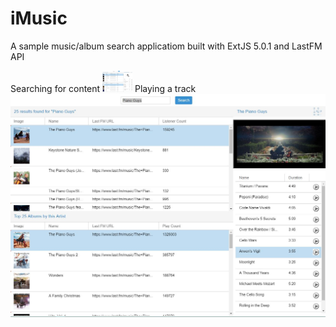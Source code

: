 # iMusic
A sample music/album search applicatiom built with ExtJS 5.0.1 and LastFM API

Searching for content
<img src="https://raw.githubusercontent.com/AntonDesilvaProjects/iMusic/master/Image%231.JPG" width="48">
Playing a track
![alt text](https://raw.githubusercontent.com/AntonDesilvaProjects/iMusic/master/Image%232.JPG "Playing a track")

